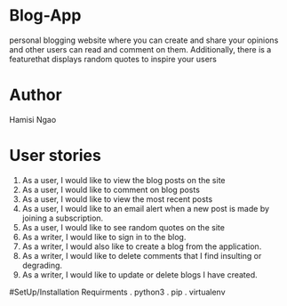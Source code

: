 # Blog-App
personal blogging website where you can create and share your opinions and other users can read and comment on them. Additionally, there is a featurethat displays random quotes to inspire your users
# Author
Hamisi Ngao
# User stories
1. As a user, I would like to view the blog posts on the site
1. As a user, I would like to comment on blog posts
1. As a user, I would like to view the most recent posts
1. As a user, I would like to an email alert when a new post is made by joining a subscription.
1. As a user, I would like to see random quotes on the site
1. As a writer, I would like to sign in to the blog.
1. As a writer, I would also like to create a blog from the application.
1. As a writer, I would like to delete comments that I find insulting or degrading.
1. As a writer, I would like to update or delete blogs I have created.

#SetUp/Installation Requirments
. python3
. pip
. virtualenv

